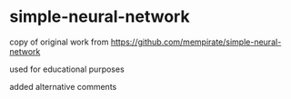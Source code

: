 # simple-neural-network
copy of original work from https://github.com/mempirate/simple-neural-network 

used for educational purposes

added alternative comments
